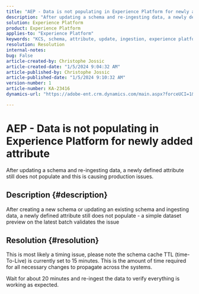 ```yaml
---
title: "AEP - Data is not populating in Experience Platform for newly added attribute"
description: "After updating a schema and re-ingesting data, a newly defined attribute still does not populate"
solution: Experience Platform
product: Experience Platform
applies-to: "Experience Platform"
keywords: "KCS, schema, attribute, update, ingestion, experience platform"
resolution: Resolution
internal-notes: 
bug: False
article-created-by: Christophe Jossic
article-created-date: "1/5/2024 9:04:32 AM"
article-published-by: Christophe Jossic
article-published-date: "1/5/2024 9:10:32 AM"
version-number: 1
article-number: KA-23416
dynamics-url: "https://adobe-ent.crm.dynamics.com/main.aspx?forceUCI=1&pagetype=entityrecord&etn=knowledgearticle&id=27290c6d-a9ab-ee11-be37-6045bd006268"

---
```

# AEP - Data is not populating in Experience Platform for newly added attribute


After updating a schema and re-ingesting data, a newly defined attribute still does not populate and this is causing production issues.

## Description {#description}

After creating a new schema or updating an existing schema and ingesting data, a newly defined attribute still does not populate - a simple dataset preview on the latest batch validates the issue

## Resolution {#resolution}


This is most likely a timing issue, please note the schema cache TTL (time-To-Live) is currently set to 15 minutes. This is the amount of time required for all necessary changes to propagate across the systems.

Wait for about 20 minutes and re-ingest the data to verify everything is working as expected.
